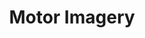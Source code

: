 ---
title: "Motor Imagery"
layout: demo_detail
field: EEG
authors: Pongkorn Settasompop, Chaklam Silpasuwanchai
description: Develop a EEG motor imagery application using Event-Related Desynchronization and Transfer Learning
paper: 
publication_date: December 2022
featured: true
github: "https://github.com/newzaungo3/EEG-Motor-Imagery-Classification"
draft: false
image: "/img/demo/mi.png"
iframe: "https://www.youtube.com/embed/q4UmkShbIiA"
---